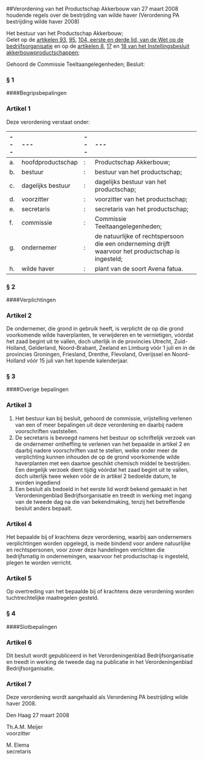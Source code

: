 <meta http-equiv='Content-Type' content='text/html; charset=utf-8' />

##Verordening van het Productschap Akkerbouw van 27 maart 2008 houdende regels over de bestrijding van wilde haver (Verordening PA bestrijding wilde haver 2008)

Het bestuur van het Productschap Akkerbouw;  
Gelet op de [artikelen 93](../../../../../../../../wet/wet/op/de/bedrijfsorganisatie/BWBR0002058/README.md), [95](../../../../../../../../wet/wet/op/de/bedrijfsorganisatie/BWBR0002058/README.md), [104, eerste en derde lid, van de Wet op de bedrijfsorganisatie](../../../../../../../../wet/wet/op/de/bedrijfsorganisatie/BWBR0002058/README.md) en op de [artikelen 8](../../../../../../../../AMvB/instellingsbesluit/akkerbouwproductschappen/BWBR0016234/README.md), [17](../../../../../../../../AMvB/instellingsbesluit/akkerbouwproductschappen/BWBR0016234/README.md) en [18 van het Instellingsbesluit akkerbouwproductschappen](../../../../../../../../AMvB/instellingsbesluit/akkerbouwproductschappen/BWBR0016234/README.md);

Gehoord de Commissie Teeltaangelegenheden;
Besluit:     
### §  1  

####Begripsbepalingen

### Artikel  1  

Deze verordening verstaat onder:  

| --- | --- | --- | --- |
|:---|:---|:---|:---|
| a.  | hoofdproductschap  | :  | Productschap Akkerbouw;  |
| b.  | bestuur  | :  | bestuur van het productschap;  |
| c.  | dagelijks bestuur  | :  | dagelijks bestuur van het productschap;  |
| d.  | voorzitter  | :  | voorzitter van het productschap;  |
| e.  | secretaris  | :  | secretaris van het productschap;  |
| f.  | commissie  | :  | Commissie Teeltaangelegenheden;  |
| g.  | ondernemer  | :  | de natuurlijke of rechtspersoon die een onderneming drijft waarvoor het productschap is ingesteld;  |
| h.  | wilde haver  | :  | plant van de soort Avena fatua.  |

### §  2  

####Verplichtingen

### Artikel  2  

De ondernemer, die grond in gebruik heeft, is verplicht de op die grond voorkomende wilde haverplanten, te verwijderen en te vernietigen, vóórdat het zaad begint uit te vallen, doch uiterlijk in de provincies Utrecht, Zuid-Holland, Gelderland, Noord-Brabant, Zeeland en Limburg vóór 1 juli en in de provincies Groningen, Friesland, Drenthe, Flevoland, Overijssel en Noord-Holland vóór 15 juli van het lopende kalenderjaar.  

### §  3  

####Overige bepalingen

### Artikel  3  

1.  Het bestuur kan bij besluit, gehoord de commissie, vrijstelling verlenen van een of meer bepalingen uit deze verordening en daarbij nadere voorschriften vaststellen.   
2.  De secretaris is bevoegd namens het bestuur op schriftelijk verzoek van de ondernemer ontheffing te verlenen van het bepaalde in artikel 2 en daarbij nadere voorschriften vast te stellen, welke onder meer de verplichting kunnen inhouden de op de grond voorkomende wilde haverplanten met een daartoe geschikt chemisch middel te bestrijden. Een dergelijk verzoek dient tijdig vóórdat het zaad begint uit te vallen, doch uiterlijk twee weken vóór de in artikel 2 bedoelde datum, te worden ingediend   
3.  Een besluit als bedoeld in het eerste lid wordt bekend gemaakt in het Verordeningenblad Bedrijfsorganisatie en treedt in werking met ingang van de tweede dag na die van bekendmaking, tenzij het betreffende besluit anders bepaalt.   

### Artikel  4  

Het bepaalde bij of krachtens deze verordening, waarbij aan ondernemers verplichtingen worden opgelegd, is mede bindend voor andere natuurlijke en rechtspersonen, voor zover deze handelingen verrichten die bedrijfsmatig in ondernemingen, waarvoor het productschap is ingesteld, plegen te worden verricht.  

### Artikel  5  

Op overtreding van het bepaalde bij of krachtens deze verordening worden tuchtrechtelijke maatregelen gesteld.  

### §  4  

####Slotbepalingen

### Artikel  6  

Dit besluit wordt gepubliceerd in het Verordeningenblad Bedrijfsorganisatie en treedt in werking de tweede dag na publicatie in het Verordeningenblad Bedrijfsorganisatie.  

### Artikel  7  

Deze verordening wordt aangehaald als Verordening PA bestrijding wilde haver 2008.  

Den Haag 
27 maart 2008   

Th.A.M. Meijer  
voorzitter  

M. Elema  
secretaris    
